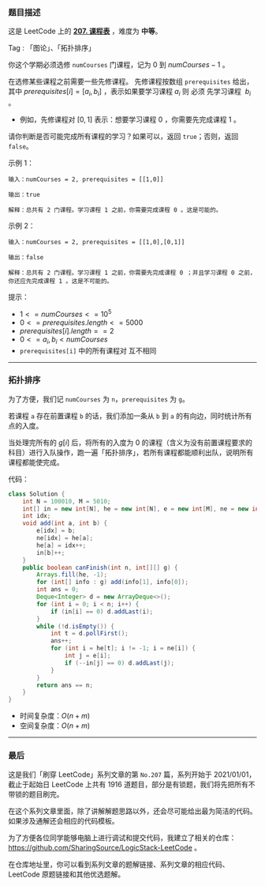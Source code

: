 ### 题目描述

这是 LeetCode 上的 **[207. 课程表](https://leetcode.cn/problems/course-schedule/solution/by-ac_oier-byxo/)** ，难度为 **中等**。

Tag : 「图论」、「拓扑排序」



你这个学期必须选修 `numCourses` 门课程，记为 $0$ 到 $numCourses - 1$ 。

在选修某些课程之前需要一些先修课程。 先修课程按数组 `prerequisites` 给出，其中 $prerequisites[i] = [a_i, b_i]$ ，表示如果要学习课程 $a_i$ 则 必须 先学习课程  $b_i$ 。

* 例如，先修课程对 $[0, 1$] 表示：想要学习课程 $0$ ，你需要先完成课程 $1$ 。

请你判断是否可能完成所有课程的学习？如果可以，返回 `true`；否则，返回 `false`。

示例 1：
```
输入：numCourses = 2, prerequisites = [[1,0]]

输出：true

解释：总共有 2 门课程。学习课程 1 之前，你需要完成课程 0 。这是可能的。
```
示例 2：
```
输入：numCourses = 2, prerequisites = [[1,0],[0,1]]

输出：false

解释：总共有 2 门课程。学习课程 1 之前，你需要先完成​课程 0 ；并且学习课程 0 之前，你还应先完成课程 1 。这是不可能的。
```

提示：
* $1 <= numCourses <= 10^5$
* $0 <= prerequisites.length <= 5000$
* $prerequisites[i].length == 2$
* $0 <= a_i, b_i < numCourses$
* `prerequisites[i]` 中的所有课程对 互不相同

---

### 拓扑排序

为了方便，我们记 `numCourses` 为 `n`，`prerequisites` 为 `g`。

若课程 `a` 存在前置课程 `b` 的话，我们添加一条从 `b` 到 `a` 的有向边，同时统计所有点的入度。

当处理完所有的 $g[i]$ 后，将所有的入度为 $0$ 的课程（含义为没有前置课程要求的科目）进行入队操作，跑一遍「拓扑排序」，若所有课程都能顺利出队，说明所有课程都能使完成。

代码：
```java
class Solution {
    int N = 100010, M = 5010;
    int[] in = new int[N], he = new int[N], e = new int[M], ne = new int[M];
    int idx;
    void add(int a, int b) {
        e[idx] = b;
        ne[idx] = he[a];
        he[a] = idx++;
        in[b]++;
    }
    public boolean canFinish(int n, int[][] g) {
        Arrays.fill(he, -1);
        for (int[] info : g) add(info[1], info[0]);
        int ans = 0;
        Deque<Integer> d = new ArrayDeque<>();
        for (int i = 0; i < n; i++) {
            if (in[i] == 0) d.addLast(i);
        }
        while (!d.isEmpty()) {
            int t = d.pollFirst();
            ans++;
            for (int i = he[t]; i != -1; i = ne[i]) {
                int j = e[i];
                if (--in[j] == 0) d.addLast(j);
            }
        }
        return ans == n;
    }
}
```
* 时间复杂度：$O(n + m)$
* 空间复杂度：$O(n + m)$

---

### 最后

这是我们「刷穿 LeetCode」系列文章的第 `No.207` 篇，系列开始于 2021/01/01，截止于起始日 LeetCode 上共有 1916 道题目，部分是有锁题，我们将先把所有不带锁的题目刷完。

在这个系列文章里面，除了讲解解题思路以外，还会尽可能给出最为简洁的代码。如果涉及通解还会相应的代码模板。

为了方便各位同学能够电脑上进行调试和提交代码，我建立了相关的仓库：https://github.com/SharingSource/LogicStack-LeetCode 。

在仓库地址里，你可以看到系列文章的题解链接、系列文章的相应代码、LeetCode 原题链接和其他优选题解。

